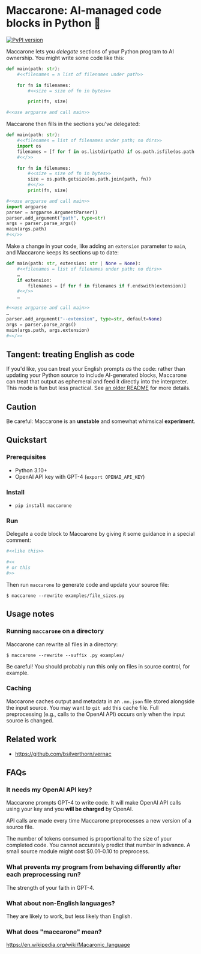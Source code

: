 Maccarone: AI-managed code blocks in Python 🍝
==============================================

[![PyPI version](https://badge.fury.io/py/maccarone.svg)](https://badge.fury.io/py/maccarone)

Maccarone lets you _delegate_ sections of your Python program to AI ownership. You might write some code like this:

```python
def main(path: str):
    #<<filenames = a list of filenames under path>>

    for fn in filenames:
        #<<size = size of fn in bytes>>

        print(fn, size)

#<<use argparse and call main>>
```

Maccarone then fills in the sections you've delegated:

```python
def main(path: str):
    #<<filenames = list of filenames under path; no dirs>>
    import os
    filenames = [f for f in os.listdir(path) if os.path.isfile(os.path.join(path, f))]
    #<</>>

    for fn in filenames:
        #<<size = size of fn in bytes>>
        size = os.path.getsize(os.path.join(path, fn))
        #<</>>
        print(fn, size)

#<<use argparse and call main>>
import argparse
parser = argparse.ArgumentParser()
parser.add_argument("path", type=str)
args = parser.parse_args()
main(args.path)
#<</>>
```

Make a change in your code, like adding an `extension` parameter to `main`, and Maccarone keeps its sections up to date:

```python
def main(path: str, extension: str | None = None):
    #<<filenames = list of filenames under path; no dirs>>
    …
    if extension:
        filenames = [f for f in filenames if f.endswith(extension)]
    #<</>>
    …

#<<use argparse and call main>>
…
parser.add_argument("--extension", type=str, default=None)
args = parser.parse_args()
main(args.path, args.extension)
#<</>>
```

## Tangent: treating English as code

If you'd like, you can treat your English prompts _as_ the code: rather than updating your Python source to include AI-generated blocks, Maccarone can treat that output as ephemeral and feed it directly into the interpreter. This mode is fun but less practical. See [an older README](ENGLISH_AS_CODE.md) for more details.

Caution
-------

Be careful: Maccarone is an **unstable** and somewhat whimsical **experiment**.

Quickstart
----------

### Prerequisites

- Python 3.10+
- OpenAI API key with GPT-4 (`export OPENAI_API_KEY`)

### Install

- `pip install maccarone`

### Run

Delegate a code block to Maccarone by giving it some guidance in a special comment:

```python
#<<like this>>
```

```python
#<<
# or this
#>>
```

Then run `maccarone` to generate code and update your source file:

```console
$ maccarone --rewrite examples/file_sizes.py
```

Usage notes
-----------

### Running `maccarone` on a directory

Maccarone can rewrite all files in a directory:

```console
$ maccarone --rewrite --suffix .py examples/
```

Be careful! You should probably run this only on files in source control, for example.

### Caching

Maccarone caches output and metadata in an `.mn.json` file stored alongside the input source. You may want to `git add` this cache file. Full preprocessing (e.g., calls to the OpenAI API) occurs only when the input source is changed.

Related work
------------

- https://github.com/bsilverthorn/vernac

FAQs
----

### It needs my OpenAI API key?

Maccarone prompts GPT-4 to write code. It will make OpenAI API calls using your key and you **will be charged** by OpenAI.

API calls are made every time Maccarone preprocesses a new version of a source file.

The number of tokens consumed is proportional to the size of your completed code. You cannot accurately predict that number in advance. A small source module might cost $0.01–0.10 to preprocess.

### What prevents my program from behaving differently after each preprocessing run?

The strength of your faith in GPT-4.

### What about non-English languages?

They are likely to work, but less likely than English.

### What does "maccarone" mean?

https://en.wikipedia.org/wiki/Macaronic_language
